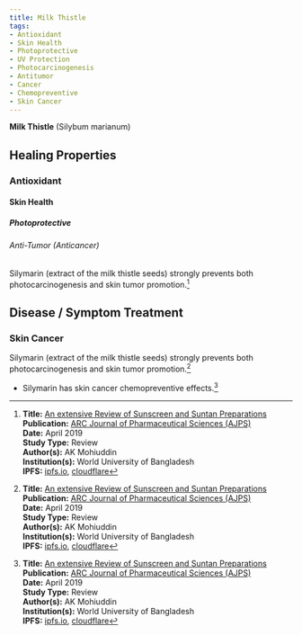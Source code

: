 ```yaml
---
title: Milk Thistle
tags: 
- Antioxidant
- Skin Health
- Photoprotective
- UV Protection
- Photocarcinogenesis
- Antitumor
- Cancer
- Chemopreventive
- Skin Cancer
---
```

**Milk Thistle** (Silybum marianum)

## Healing Properties

### Antioxidant

#### Skin Health

##### Photoprotective

###### Anti-Tumor (Anticancer)

Silymarin (extract of the milk thistle seeds) strongly prevents both photocarcinogenesis and skin tumor promotion.[^1]

## Disease / Symptom Treatment

### Skin Cancer

Silymarin (extract of the milk thistle seeds) strongly prevents both photocarcinogenesis and skin tumor promotion.[^1]

- Silymarin has skin cancer chemopreventive effects.[^1]

[^1]: **Title:** [An extensive Review of Sunscreen and Suntan Preparations](https://dx.doi.org/10.20431/2455-1538.0502002)<br>
**Publication:** [ARC Journal of Pharmaceutical Sciences (AJPS)](https://www.arcjournals.org/journal-of-pharmaceutical-sciences)<br>
**Date:** April 2019<br>
**Study Type:** Review<br>
**Author(s):** AK Mohiuddin<br>
**Institution(s):** World University of Bangladesh<br>
**IPFS:** [ipfs.io](https://ipfs.io/ipfs/QmP44Np3GuqW4MhCty6Xd19nMxQa7oU3JCe1CWGuv3UuxJ), [cloudflare](https://cloudflare-ipfs.com/ipfs/QmP44Np3GuqW4MhCty6Xd19nMxQa7oU3JCe1CWGuv3UuxJ)

[^2]: **Title:** []()<br>
**Publication:** []()<br>
**Date:** <br>
**Study Type:** Animal Study, Commentary, Human Study: In Vitro - In Vivo - In Silico, Human: Case Report, Meta Analysis, Review<br>
**Author(s):** <br>
**Institutions:** <br>
**IPFS:** [ipfs.io](https://ipfs.io/ipfs/), [cloudflare](https://cloudflare-ipfs.com/ipfs/)

[^3]: **Title:** []()<br>
**Publication:** []()<br>
**Date:** <br>
**Study Type:** Animal Study, Commentary, Human Study: In Vitro - In Vivo - In Silico, Human: Case Report, Meta Analysis, Review<br>
**Author(s):** <br>
**Institutions:** <br>
**IPFS:** [ipfs.io](https://ipfs.io/ipfs/), [cloudflare](https://cloudflare-ipfs.com/ipfs/)